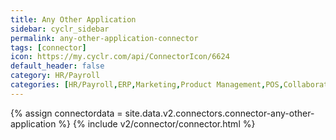 ```yaml
---
title: Any Other Application
sidebar: cyclr_sidebar
permalink: any-other-application-connector
tags: [connector]
icon: https://my.cyclr.com/api/ConnectorIcon/6624
default_header: false
category: HR/Payroll
categories: [HR/Payroll,ERP,Marketing,Product Management,POS,Collaboration,Dashboarding,Accounting,Analytics,Billing/Payment,Blogs,Chat,CRMs,Customer Experience,Databases,Data Tools,Developer Tools,Ecommerce,Email Marketing,Forms,Project Management,Sales,SMS,Social Media,Support,Surveys,Calendars,DevOps]
---
```

{% assign connectordata = site.data.v2.connectors.connector-any-other-application %}
{% include v2/connector/connector.html %}	